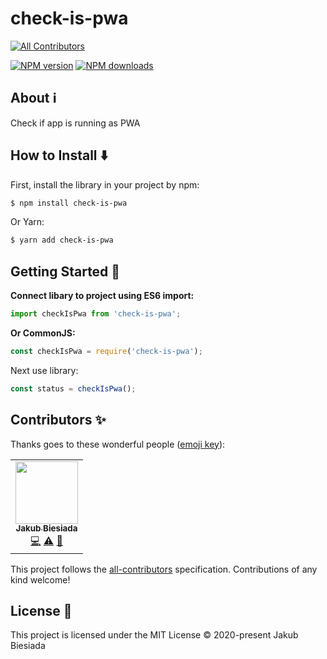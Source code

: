 # check-is-pwa
<!-- ALL-CONTRIBUTORS-BADGE:START - Do not remove or modify this section -->
[![All Contributors](https://img.shields.io/badge/all_contributors-1-orange.svg?style=flat-square)](#contributors-)
<!-- ALL-CONTRIBUTORS-BADGE:END -->

[![NPM version](http://img.shields.io/npm/v/check-is-pwa.svg?style=flat-square)](https://www.npmjs.com/package/check-is-pwa)
[![NPM downloads](http://img.shields.io/npm/dm/check-is-pwa.svg?style=flat-square)](https://www.npmjs.com/package/check-is-pwa)

## About ℹ️

Check if app is running as PWA

## How to Install ⬇️

First, install the library in your project by npm:

```sh
$ npm install check-is-pwa
```

Or Yarn:

```sh
$ yarn add check-is-pwa
```

## Getting Started 🏁

**Connect libary to project using ES6 import:**

```js
import checkIsPwa from 'check-is-pwa';
```

**Or CommonJS:**

```js
const checkIsPwa = require('check-is-pwa');
```

Next use library:

```js
const status = checkIsPwa();
```

## Contributors ✨

Thanks goes to these wonderful people ([emoji key](https://allcontributors.org/docs/en/emoji-key)):

<!-- ALL-CONTRIBUTORS-LIST:START - Do not remove or modify this section -->
<!-- prettier-ignore-start -->
<!-- markdownlint-disable -->
<table>
  <tr>
    <td align="center"><a href="https://jb1905.github.io/portfolio/"><img src="https://avatars2.githubusercontent.com/u/28870390?v=4" width="100px;" alt=""/><br /><sub><b>Jakub Biesiada</b></sub></a><br /><a href="https://github.com/JB1905/check-is-pwa/commits?author=JB1905" title="Code">💻</a> <a href="https://github.com/JB1905/check-is-pwa/commits?author=JB1905" title="Tests">⚠️</a> <a href="https://github.com/JB1905/check-is-pwa/commits?author=JB1905" title="Documentation">📖</a></td>
  </tr>
</table>

<!-- markdownlint-enable -->
<!-- prettier-ignore-end -->
<!-- ALL-CONTRIBUTORS-LIST:END -->

This project follows the [all-contributors](https://github.com/all-contributors/all-contributors) specification. Contributions of any kind welcome!

## License 📝

This project is licensed under the MIT License © 2020-present Jakub Biesiada
